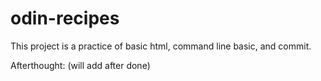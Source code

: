 # odin-recipes

This project is a practice of basic html, command line basic, and commit.

Afterthought: (will add after done)